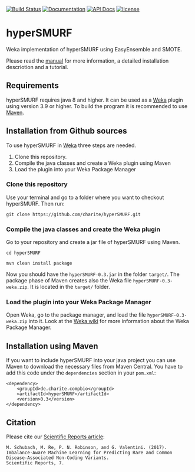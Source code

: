 [![Build Status](https://travis-ci.org/charite/hyperSMURF.svg?branch=master)](https://travis-ci.org/charite/hyperSMURF)
[![Documentation](https://readthedocs.org/projects/jannovar/badge/?version=master)](https://hyperSMURF.readthedocs.org)
[![API Docs](https://img.shields.io/badge/api-v0.3-blue.svg?style=flat)](https://javadoc.io/doc/de.charite.compbio/hyperSMURF/)
[![license](https://img.shields.io/badge/licence-GNU%20GPLv3-blue.svg)](https://www.gnu.org/licenses/gpl-3.0.txt)


# hyperSMURF

Weka implementation of hyperSMURF using EasyEnsemble and SMOTE.

Please read the [manual](https://hyperSMURF.readthedocs.org) for more information, a detailed installation descriotion and a tutorial.

## Requirements

hyperSMURF requires java 8 and higher. It can be used as a [Weka](http://www.cs.waikato.ac.nz/~ml/weka/) plugin using version 3.9 or higher. To build the program it is recommended to use [Maven](https://maven.apache.org/).

## Installation from Github sources

To use hyperSMURF in [Weka](http://www.cs.waikato.ac.nz/~ml/weka/) three steps are needed.

1. Clone this repository.
2. Compile the java classes and create a Weka plugin using Maven   
3. Load the plugin into your Weka Package Manager

### Clone this repository

Use your terminal and go to a folder where you want to checkout hyperSMURF. Then run:

```
git clone https://github.com/charite/hyperSMURF.git
```

### Compile the java classes and create the Weka plugin

Go to your repository and create a jar file of hyperSMURF using Maven.

```
cd hyperSMURF

mvn clean install package
```

Now you should have the  `hyperSMURF-0.3.jar` in the folder `target/`. The package phase of Maven creates also the Weka  file `hyperSMURF-0.3-weka.zip`. It is located in the `target/` folder.

### Load the plugin into your Weka Package Manager

Open Weka, go to the package manager, and load the file `hyperSMURF-0.3-weka.zip` into it.  Look at the [Weka wiki](http://weka.wikispaces.com/How+do+I+use+the+package+manager%3F) for more information about the Weka Package Manager.

## Installation using Maven

If you want to include hyperSMURF into your java project you can use Maven to download the necessary files from Maven Central. You have to add this code under the `dependencies` section in your `pom.xml`:

```
<dependency>
	<groupId>de.charite.compbio</groupId>
	<artifactId>hyperSMURF</artifactId>
	<version>0.3</version>
</dependency>
```  

## Citation

Please cite our [Scientific Reports article](https://doi.org/10.1038/s41598-017-03011-5):

```
M. Schubach, M. Re, P. N. Robinson, and G. Valentini. (2017).
Imbalance-Aware Machine Learning for Predicting Rare and Common Disease-Associated Non-Coding Variants.
Scientific Reports, 7.
```
